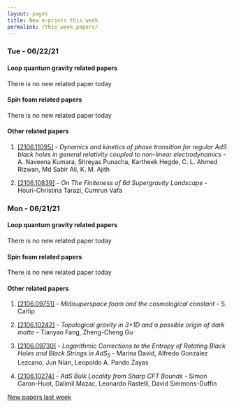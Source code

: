```yaml
---
layout: pages
title: New e-prints this week
permalink: /this_week_papers/
---
```




### Tue - 06/22/21

#### Loop quantum gravity related papers

There is no new related paper today 

#### Spin foam related papers

There is no new related paper today 



#### Other related papers

1. [[2106.11095]](https://arxiv.org/abs/2106.11095) - *Dynamics and kinetics of phase transition for regular AdS black holes in  general relativity coupled to non-linear electrodynamics* - A. Naveena Kumara, Shreyas Punacha, Kartheek Hegde, C. L. Ahmed Rizwan, Md Sabir Ali, K. M. Ajith

1. [[2106.10839]](https://arxiv.org/abs/2106.10839) - *On The Finiteness of 6d Supergravity Landscape* - Houri-Christina Tarazi, Cumrun Vafa



### Mon - 06/21/21

#### Loop quantum gravity related papers

There is no new related paper today 

#### Spin foam related papers

There is no new related paper today 



#### Other related papers

1. [[2106.09751]](https://arxiv.org/abs/2106.09751) - *Midisuperspace foam and the cosmological constant* - S. Carlip

1. [[2106.10242]](https://arxiv.org/abs/2106.10242) - *Topological gravity in 3+1D and a possible origin of dark matte* - Tianyao Fang, Zheng-Cheng Gu

1. [[2106.09730]](https://arxiv.org/abs/2106.09730) - *Logarithmic Corrections to the Entropy of Rotating Black Holes and Black  Strings in AdS$_5$* - Marina David, Alfredo González Lezcano, Jun Nian, Leopoldo A. Pando Zayas

1. [[2106.10274]](https://arxiv.org/abs/2106.10274) - *AdS Bulk Locality from Sharp CFT Bounds* - Simon Caron-Huot, Dalimil Mazac, Leonardo Rastelli, David Simmons-Duffin






[New papers last week]({{site.url}}/lqgintro/archived/weekly/pre-print/2021/06/21/archived_weekly_papers.html)
